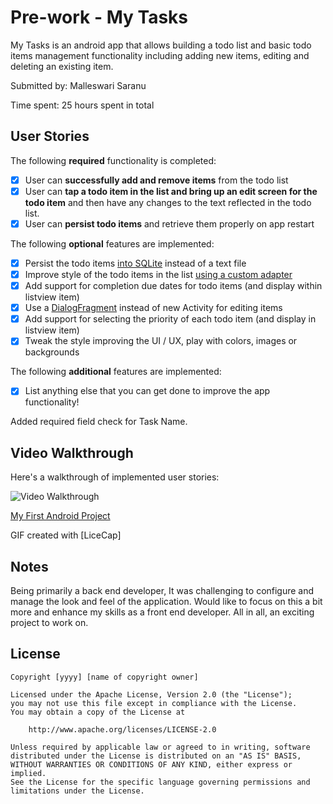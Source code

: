# Pre-work - My Tasks

My Tasks is an android app that allows building a todo list and basic todo items management functionality including adding new items, editing and deleting an existing item.

Submitted by: Malleswari Saranu

Time spent: 25 hours spent in total

## User Stories

The following **required** functionality is completed:

* [X] User can **successfully add and remove items** from the todo list
* [X] User can **tap a todo item in the list and bring up an edit screen for the todo item** and then have any changes to the text reflected in the todo list.
* [X] User can **persist todo items** and retrieve them properly on app restart

The following **optional** features are implemented:

* [X] Persist the todo items [into SQLite](http://guides.codepath.com/android/Persisting-Data-to-the-Device#sqlite) instead of a text file
* [X] Improve style of the todo items in the list [using a custom adapter](http://guides.codepath.com/android/Using-an-ArrayAdapter-with-ListView)
* [X] Add support for completion due dates for todo items (and display within listview item)
* [X] Use a [DialogFragment](http://guides.codepath.com/android/Using-DialogFragment) instead of new Activity for editing items
* [X] Add support for selecting the priority of each todo item (and display in listview item)
* [X] Tweak the style improving the UI / UX, play with colors, images or backgrounds

The following **additional** features are implemented:

* [X] List anything else that you can get done to improve the app functionality!
	
Added required field check for Task Name.

## Video Walkthrough 

Here's a walkthrough of implemented user stories:

<img src="http://i.imgur.com/NCla2qc.gif" title='Video Walkthrough' />

<a href="http://imgur.com/a/qFRb7">My First Android Project</a>

GIF created with [LiceCap]

## Notes

Being primarily a back end developer, It was challenging to configure and manage the look and feel of the application.
Would like to focus on this a bit more and enhance my skills as a front end developer.
All in all, an exciting project to work on.

## License

    Copyright [yyyy] [name of copyright owner]

    Licensed under the Apache License, Version 2.0 (the "License");
    you may not use this file except in compliance with the License.
    You may obtain a copy of the License at

        http://www.apache.org/licenses/LICENSE-2.0

    Unless required by applicable law or agreed to in writing, software
    distributed under the License is distributed on an "AS IS" BASIS,
    WITHOUT WARRANTIES OR CONDITIONS OF ANY KIND, either express or implied.
    See the License for the specific language governing permissions and
    limitations under the License.
